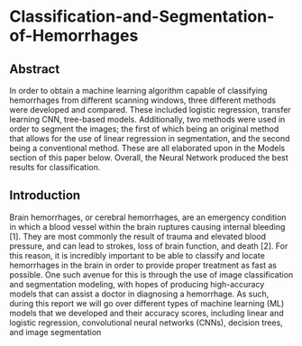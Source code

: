 # Classification-and-Segmentation-of-Hemorrhages
## Abstract
In order to obtain a machine learning algorithm capable of classifying hemorrhages from different scanning windows, three
different methods were developed and compared. These included logistic regression, transfer learning CNN, tree-based models.
Additionally, two methods were used in order to segment the images; the first of which being an original method that allows
for the use of linear regression in segmentation, and the second being a conventional method. These are all elaborated upon in
the Models section of this paper below. Overall, the Neural Network produced the best results for classification.

## Introduction
Brain hemorrhages, or cerebral hemorrhages, are an emergency condition in which a blood vessel within the brain ruptures
causing internal bleeding [1]. They are most commonly the result of trauma and elevated blood pressure, and can lead to
strokes, loss of brain function, and death [2]. For this reason, it is incredibly important to be able to classify and locate
hemorrhages in the brain in order to provide proper treatment as fast as possible. One such avenue for this is through the use
of image classification and segmentation modeling, with hopes of producing high-accuracy models that can assist a doctor in
diagnosing a hemorrhage. As such, during this report we will go over different types of machine learning (ML) models that we
developed and their accuracy scores, including linear and logistic regression, convolutional neural networks (CNNs), decision
trees, and image segmentation
